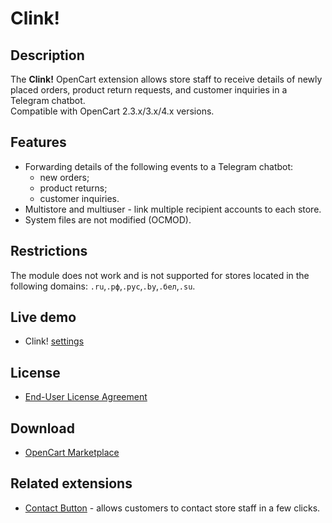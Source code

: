 # Clink!

## Description
The **Clink!** OpenCart extension allows store staff to receive details of newly placed orders, product return requests, and customer inquiries in a Telegram chatbot.  
Compatible with OpenCart 2.3.x/3.x/4.x versions.

## Features
* Forwarding details of the following events to a Telegram chatbot:
    - new orders;
    - product returns;
    - customer inquiries.
* Multistore and multiuser - link multiple recipient accounts to each store.
* System files are not modified (OCMOD).

## Restrictions
The module does not work and is not supported for stores located in the following domains: `.ru`,`.рф`,`.рус`,`.by`,`.бел`,`.su`.

## Live demo
* Clink! [settings](https://demo.ocmod.space/a/admin/index.php?route=extension/module/clink)

## License
* [End-User License Agreement](../EULA.txt)

## Download
* [OpenCart Marketplace](https://www.opencart.com/index.php?route=marketplace/extension/info&extension_id=46469)

## Related extensions
* [Contact Button](https://www.opencart.com/index.php?route=marketplace/extension/info&extension_id=43102) - allows customers to contact store staff in a few clicks.
